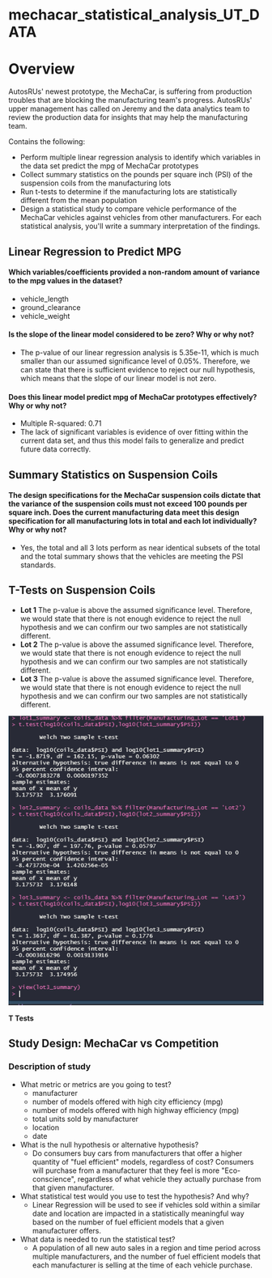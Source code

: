 # mechacar_statistical_analysis_UT_DATA

# Overview
AutosRUs' newest prototype, the MechaCar, is suffering from production troubles that are blocking the manufacturing team's progress. AutosRUs' upper management has called on Jeremy and the data analytics team to review the production data for insights that may help the manufacturing team.

Contains the following:

- Perform multiple linear regression analysis to identify which variables in the data set predict the mpg of MechaCar prototypes
- Collect summary statistics on the pounds per square inch (PSI) of the suspension coils from the manufacturing lots
- Run t-tests to determine if the manufacturing lots are statistically different from the mean population
- Design a statistical study to compare vehicle performance of the MechaCar vehicles against vehicles from other manufacturers. For each statistical analysis, you'll write a summary interpretation of the findings.

## Linear Regression to Predict MPG
#### Which variables/coefficients provided a non-random amount of variance to the mpg values in the dataset?
  - vehicle_length
  - ground_clearance
  - vehicle_weight
#### Is the slope of the linear model considered to be zero? Why or why not?
  - The p-value of our linear regression analysis is 5.35e-11, which is much smaller than our assumed significance level of 0.05%. Therefore, we can state that there is sufficient evidence to reject our null hypothesis, which means that the slope of our linear model is not zero.
#### Does this linear model predict mpg of MechaCar prototypes effectively? Why or why not?
  - Multiple R-squared:  0.71
  - The lack of significant variables is evidence of over fitting within the current data set, and thus this model fails to generalize and predict future data correctly.

## Summary Statistics on Suspension Coils
#### The design specifications for the MechaCar suspension coils dictate that the variance of the suspension coils must not exceed 100 pounds per square inch. Does the current manufacturing data meet this design specification for all manufacturing lots in total and each lot individually? Why or why not?
  - Yes, the total and all 3 lots perform as near identical subsets of the total and the total summary shows that the vehicles are meeting the PSI standards.
  
## T-Tests on Suspension Coils
 - **Lot 1** The p-value is above the assumed significance level. Therefore, we would state that there is not enough evidence to reject the null hypothesis and we can confirm our two samples are not statistically different.
 - **Lot 2** The p-value is above the assumed significance level. Therefore, we would state that there is not enough evidence to reject the null hypothesis and we can confirm our two samples are not statistically different.
 - **Lot 3** The p-value is above the assumed significance level. Therefore, we would state that there is not enough evidence to reject the null hypothesis and we can confirm our two samples are not statistically different.

![Multiple T Tests (png)](./images/deliverable3.png)

**T Tests**

## Study Design: MechaCar vs Competition
### Description of study

- What metric or metrics are you going to test?
  - manufacturer
  - number of models offered with high city efficiency (mpg)
  - number of models offered with high highway efficiency (mpg)
  - total units sold by manufacturer
  - location
  - date
- What is the null hypothesis or alternative hypothesis?
  - Do consumers buy cars from manufacturers that offer a higher quantity of "fuel efficient" models, regardless of cost? Consumers will purchase from a manufacturer that they feel is more "Eco-conscience", regardless of what vehicle they actually purchase from that given manufacturer.
- What statistical test would you use to test the hypothesis? And why?
  - Linear Regression will be used to see if vehicles sold within a similar date and location are impacted in a statistically meaningful way based on the number of fuel efficient models that a given manufacturer offers.
- What data is needed to run the statistical test?
  - A population of all new auto sales in a region and time period across multiple manufacturers, and the number of fuel efficient models that each manufacturer is selling at the time of each vehicle purchase.




